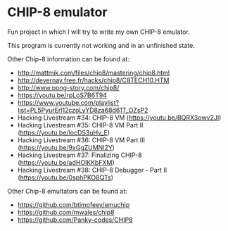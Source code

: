 # CHIP-8 emulator 

Fun project in which I will try to write my own CHIP-8 emulator.

This program is currently not working and in an unfinished state.

Other Chip-8 information can be found at:

* http://mattmik.com/files/chip8/mastering/chip8.html
* http://devernay.free.fr/hacks/chip8/C8TECH10.HTM
* http://www.pong-story.com/chip8/
* https://youtu.be/rpLoS7B6T94
* https://www.youtube.com/playlist?list=PL5PyurErl12czoLyYD8za68d61T_OZsP2
* Hacking Livestream #34: CHIP-8 VM (https://youtu.be/BQRX3owv2JI)
* Hacking Livestream #35: CHIP-8 VM Part II (https://youtu.be/locDS3uHv_E)
* Hacking Livestream #36: CHIP-8 VM Part III (https://youtu.be/9xGgZUMNl2Y)
* Hacking Livestream #37: Finalizing CHIP-8 (https://youtu.be/adHOlKKbFXM)
* Hacking Livestream #38: CHIP-8 Debugger - Part II (https://youtu.be/0sphPKO8QTs)

Other Chip-8 emultators can be found at:

* https://github.com/btimofeev/emuchip
* https://github.com/mwales/chip8
* https://github.com/Panky-codes/CHIP8
